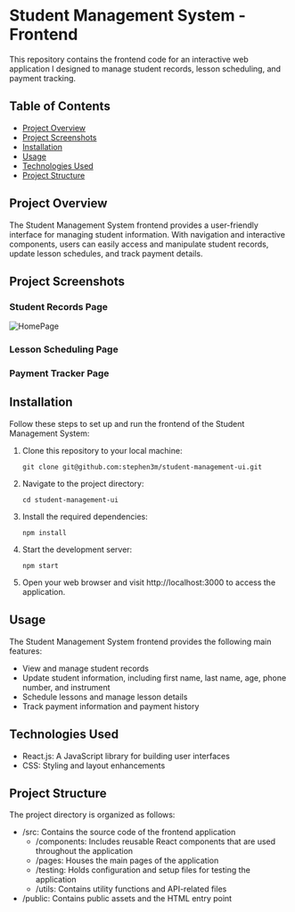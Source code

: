 # Student Management System - Frontend

This repository contains the frontend code for an interactive web application I designed to manage student records, lesson scheduling, and payment tracking.

## Table of Contents

- [Project Overview](#project-overview)
- [Project Screenshots](#screenshots)
- [Installation](#installation)
- [Usage](#usage)
- [Technologies Used](#technologies-used)
- [Project Structure](#project-structure)


## Project Overview

The Student Management System frontend provides a user-friendly interface for managing student information. With navigation and interactive components, users can easily access and manipulate student records, update lesson schedules, and track payment details.

## Project Screenshots

### Student Records Page
![HomePage](https://github.com/stephen3m/student-management-ui/assets/96703864/5c352ebe-650b-42ea-9f32-d12b2e04f33a)

### Lesson Scheduling Page

### Payment Tracker Page


## Installation

Follow these steps to set up and run the frontend of the Student Management System:

1. Clone this repository to your local machine:

   ```
   git clone git@github.com:stephen3m/student-management-ui.git
   ```

2. Navigate to the project directory:

   ```
   cd student-management-ui
   ```
   
4. Install the required dependencies:

   ```
   npm install
   ```
   
6. Start the development server:

   ```
   npm start
   ```
   
8. Open your web browser and visit http://localhost:3000 to access the application.

## Usage
The Student Management System frontend provides the following main features:

* View and manage student records
* Update student information, including first name, last name, age, phone number, and instrument
* Schedule lessons and manage lesson details
* Track payment information and payment history

## Technologies Used
* React.js: A JavaScript library for building user interfaces
* CSS: Styling and layout enhancements

## Project Structure
The project directory is organized as follows:
* /src: Contains the source code of the frontend application
  * /components: Includes reusable React components that are used throughout the application
  * /pages: Houses the main pages of the application
  * /testing: Holds configuration and setup files for testing the application
  * /utils: Contains utility functions and API-related files
* /public: Contains public assets and the HTML entry point

